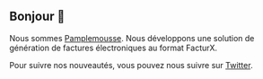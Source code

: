 ## Bonjour 👋

Nous sommes [Pamplemousse](https://www.pamplemousse.app). Nous développons une solution de génération de factures électroniques au format FacturX.

Pour suivre nos nouveautés, vous pouvez nous suivre sur [Twitter](https://twitter.com/pamplemousseHQ).
